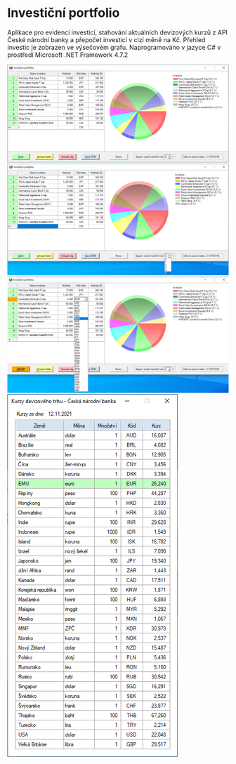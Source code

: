 # Investiční portfolio
Aplikace pro evidenci investicí, stahování aktuálních devizových kurzů z API České národní banky a přepočet investicí v cizí měně na Kč. 
Přehled investic je zobrazen ve výsečovém grafu. 
Naprogramováno v jazyce C# v prostředí Microsoft .NET Framework 4.7.2

![Screenshot](Portfolio_1.png)
![Screenshot](Portfolio_2.png)
![Screenshot](Portfolio_3.png)
![Screenshot](Portfolio_4.png)
